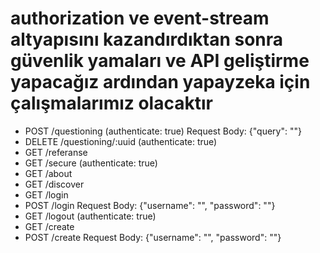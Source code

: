 # authorization ve event-stream altyapısını kazandırdıktan sonra güvenlik yamaları ve API geliştirme yapacağız ardından yapayzeka için çalışmalarımız olacaktır

- POST /questioning (authenticate: true)
    Request Body: {"query": ""}
- DELETE /questioning/:uuid (authenticate: true)
- GET /referanse
- GET /secure (authenticate: true)
- GET /about
- GET /discover
- GET /login
- POST /login
    Request Body: {"username": "", "password": ""}
- GET /logout (authenticate: true)
- GET /create
- POST /create
    Request Body: {"username": "", "password": ""}

